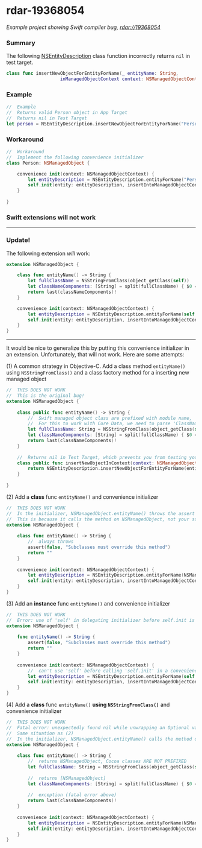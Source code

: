 # rdar-19368054

*Example project showing Swift compiler bug, [rdar://19368054](http://openradar.appspot.com/19368054)*

### Summary

The following [NSEntityDescription](https://developer.apple.com/library/mac/documentation/Cocoa/Reference/CoreDataFramework/Classes/NSEntityDescription_Class/index.html#//apple_ref/occ/clm/NSEntityDescription/insertNewObjectForEntityForName:inManagedObjectContext:) class function incorrectly returns `nil` in test target.

````swift
class func insertNewObjectForEntityForName(_ entityName: String,
                    inManagedObjectContext context: NSManagedObjectContext) -> AnyObject
````

### Example

````swift
//  Example
//  Returns valid Person object in App Target
//  Returns nil in Test Target
let person = NSEntityDescription.insertNewObjectForEntityForName("Person", inManagedObjectContext: context) as? Person
````

### Workaround

````swift
//  Workaround
//  Implement the following convenience initializer
class Person: NSManagedObject {

    convenience init(context: NSManagedObjectContext) {
        let entityDescription = NSEntityDescription.entityForName("Person", inManagedObjectContext: context)!
        self.init(entity: entityDescription, insertIntoManagedObjectContext: context)
    }
    
}
````

### Swift extensions will not work

-------------------------------

### Update!
The following extension *will* work:

````swift
extension NSManagedObject {

    class func entityName() -> String {
        let fullClassName = NSStringFromClass(object_getClass(self))
        let classNameComponents: [String] = split(fullClassName) { $0 == "." }
        return last(classNameComponents)!
    }

    convenience init(context: NSManagedObjectContext) {
        let entityDescription = NSEntityDescription.entityForName(self.dynamicType.entityName(), inManagedObjectContext: context)!
        self.init(entity: entityDescription, insertIntoManagedObjectContext: context)
    }
}
````

--------------------------------

It would be nice to generalize this by putting this convenience initializer in an extension. Unfortunately, that will not work. Here are some attempts:

(1) A common strategy in Objective-C. Add a class method `entityName()` using `NSStringFromClass()` and a class factory method for a inserting new managed object
````swift
//  THIS DOES NOT WORK
//  This is the original bug!
extension NSManagedObject {
 
    class public func entityName() -> String {
        //  Swift managed object class are prefixed with module name, 'ModuleName.ClassName'
        //  For this to work with Core Data, we need to parse 'ClassName' only
        let fullClassName: String = NSStringFromClass(object_getClass(self))
        let classNameComponents: [String] = split(fullClassName) { $0 == "." }
        return last(classNameComponents)!
    }
    
    //  Returns nil in Test Target, which prevents you from testing your model
    class public func insertNewObjectInContext(context: NSManagedObjectContext) -> AnyObject {
        return NSEntityDescription.insertNewObjectForEntityForName(entityName(), inManagedObjectContext: context)
    }
    
}
````

(2) Add a **class** func `entityName()` and convenience initializer
````swift
//  THIS DOES NOT WORK
//  In the initializer, NSManagedObject.entityName() throws the assert even if you override entityName()
//  This is because it calls the method on NSManagedObject, not your subclass
extension NSManagedObject {
    
    class func entityName() -> String {
        //  always throws
        assert(false, "Subclasses must override this method")
        return ""
    }
    
    convenience init(context: NSManagedObjectContext) {
        let entityDescription = NSEntityDescription.entityForName(NSManagedObject.entityName(), inManagedObjectContext: context)!
        self.init(entity: entityDescription, insertIntoManagedObjectContext: context)
    }
}
````

(3) Add an **instance** func `entityName()` and convenience initializer
````swift
//  THIS DOES NOT WORK
//  Error: use of 'self' in delegating initializer before self.init is called
extension NSManagedObject {
    
    func entityName() -> String {
        assert(false, "Subclasses must override this method")
        return ""
    }
    
    convenience init(context: NSManagedObjectContext) {
        //  can't use 'self' before calling 'self.init' in a convenience init
        let entityDescription = NSEntityDescription.entityForName(self.entityName(), inManagedObjectContext: context)!
        self.init(entity: entityDescription, insertIntoManagedObjectContext: context)
    }
}

````

(4) Add a **class** func `entityName()` **using `NSStringFromClass()`** and convenience initializer
````swift
//  THIS DOES NOT WORK
//  Fatal error: unexpectedly found nil while unwrapping an Optional value
//  Same situation as (2)
//  In the initializer, NSManagedObject.entityName() calls the method on NSManagedObject, not your subclass
extension NSManagedObject {
    
    class func entityName() -> String {
        //  returns NSManagedObject, Cocoa classes ARE NOT PREFIXED
        let fullClassName: String = NSStringFromClass(object_getClass(self))
        
        //  returns [NSManagedObject]
        let classNameComponents: [String] = split(fullClassName) { $0 == "." }
        
        //  exception (fatal error above)
        return last(classNameComponents)!
    }
    
    convenience init(context: NSManagedObjectContext) {
        let entityDescription = NSEntityDescription.entityForName(NSManagedObject.entityName(), inManagedObjectContext: context)!
        self.init(entity: entityDescription, insertIntoManagedObjectContext: context)
    }
}
````
